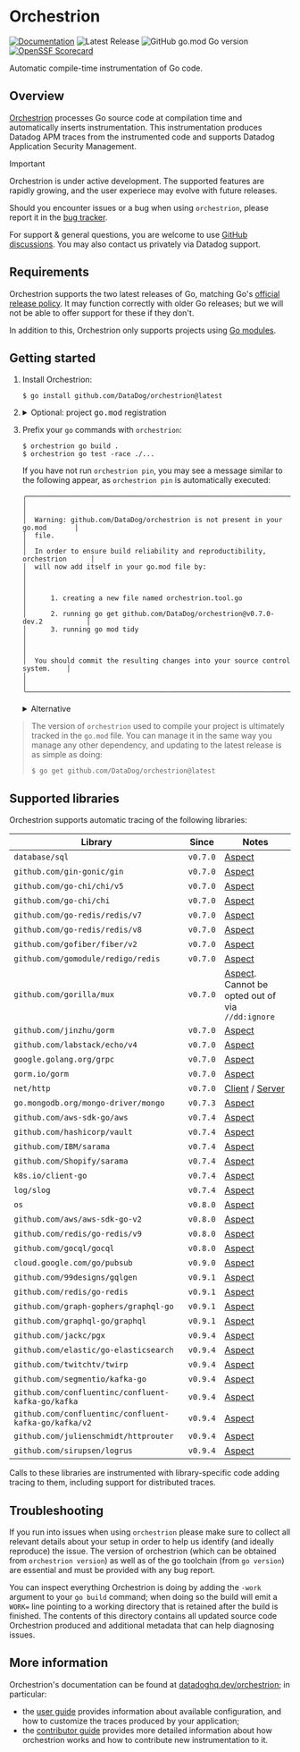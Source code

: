 # Orchestrion

[![Documentation](https://img.shields.io/badge/documentation-datadoghq.dev/orchestrion-blue.svg?style=flat)](https://datadoghq.dev/orchestrion)
![Latest Release](https://img.shields.io/github/v/release/DataDog/orchestrion?display_name=tag&label=Latest%20Release)
![GitHub go.mod Go version](https://img.shields.io/github/go-mod/go-version/datadog/orchestrion)
[![OpenSSF Scorecard](https://api.scorecard.dev/projects/github.com/DataDog/orchestrion/badge)](https://scorecard.dev/viewer/?uri=github.com/DataDog/orchestrion)

Automatic compile-time instrumentation of Go code.

## Overview

[Orchestrion](https://en.wikipedia.org/wiki/Orchestrion) processes Go source code at compilation time and automatically
inserts instrumentation. This instrumentation produces Datadog APM traces from the instrumented code and supports
Datadog Application Security Management.

> [!IMPORTANT]
> Orchestrion is under active development. The supported features are rapidly growing, and the user experiece may evolve
> with future releases.
>
> Should you encounter issues or a bug when using `orchestrion`, please report it in the [bug tracker][gh-issues].
>
> For support & general questions, you are welcome to use [GitHub discussions][gh-discussions]. You may also contact us
> privately via Datadog support.
>
> [gh-issues]: https://github.com/DataDog/orchestrion/issues/new/choose
> [gh-discussions]: https://github.com/DataDog/orchestrion/discussions

## Requirements

Orchestrion supports the two latest releases of Go, matching Go's [official release policy][go-releases]. It may
function correctly with older Go releases; but we will not be able to offer support for these if they don't.

In addition to this, Orchestrion only supports projects using [Go modules][go-modules].

[go-releases]: https://go.dev/doc/devel/release#policy
[go-modules]: https://pkg.go.dev/cmd/go#hdr-Modules__module_versions__and_more

## Getting started

1. Install Orchestrion:
    ```console
    $ go install github.com/DataDog/orchestrion@latest
    ```

2. <details><summary>Optional: project <tt>go.mod</tt> registration</summary>

      >  You can automatically add `orchestrion` to your project's dependencies by running:
      > ```console
      > $ orchestrion pin
      > ```
      > This will:
      > 1. Create a new `orchestrion.tool.go` file containing content similar to:
      >     ```go
      >     // Code generated by `orchestrion pin`; DO NOT EDIT.
      >
      >     // This file is generated by `orchestrion pin`, and is used to include a blank import of the
      >     // orchestrion package(s) so that `go mod tidy` does not remove the requirements from go.mod.
      >     // This file should be checked into source control.
      >
      >     //go:build tools
      >
      >     package tools
      >
      >     import _ "github.com/DataDog/orchestrion"
      >     ```
      > 2. Run `go get github.com/DataDog/orchstrion@<current-release>` to make sure the project version corresponds to the
      >    one currently being used
      > 3. Run `go mod tidy` to make sure your `go.mod` and `go.sum` files are up-to-date
      >
      > If you do not run this command, it will be done automatically when required. Once done, the version of `orchestrion`
      > used by this project can be controlled directly using the `go.mod` file, as you would control any other dependency.
    </details>

3. Prefix your `go` commands with `orchestrion`:
    ```console
    $ orchestrion go build .
    $ orchestrion go test -race ./...
    ```

    If you have not run `orchestrion pin`, you may see a message similar to the following appear, as `orchestrion pin`
    is automatically executed:
    ```
    ╭──────────────────────────────────────────────────────────────────────────────╮
    │                                                                              │
    │  Warning: github.com/DataDog/orchestrion is not present in your go.mod       │
    │  file.                                                                       │
    │  In order to ensure build reliability and reproductibility, orchestrion      │
    │  will now add itself in your go.mod file by:                                 │
    │                                                                              │
    │      1. creating a new file named orchestrion.tool.go                        │
    │      2. running go get github.com/DataDog/orchestrion@v0.7.0-dev.2           │
    │      3. running go mod tidy                                                  │
    │                                                                              │
    │  You should commit the resulting changes into your source control system.    │
    │                                                                              │
    ╰──────────────────────────────────────────────────────────────────────────────╯
    ```


    <details><summary>Alternative</summary>

    > _Orchestrion_ at the core is a standard Go toolchain `-toolexec` proxy. Instead of using `orchestrion go`, you can
    > also manually provide the `-toolexec` argument to `go` commands that accept it:
    > ```console
    > $ go build -toolexec 'orchestrion toolexec' .
    > $ go test -toolexec 'orchestrion toolexec' -race .
    > ```
    </details>

> The version of `orchestrion` used to compile your project is ultimately tracked in the `go.mod` file. You can manage
> it in the same way you manage any other dependency, and updating to the latest release is as simple as doing:
> ```console
> $ go get github.com/DataDog/orchestrion@latest
> ```

## Supported libraries

Orchestrion supports automatic tracing of the following libraries:

Library                                               | Since    | Notes
------------------------------------------------------|:--------:|------------------------------------------------------------
`database/sql`                                        | `v0.7.0` | [Aspect][db-sql]
`github.com/gin-gonic/gin`                            | `v0.7.0` | [Aspect][gin]
`github.com/go-chi/chi/v5`                            | `v0.7.0` | [Aspect][chi-v5]
`github.com/go-chi/chi`                               | `v0.7.0` | [Aspect][chi-v1]
`github.com/go-redis/redis/v7`                        | `v0.7.0` | [Aspect][go-redis-v7]
`github.com/go-redis/redis/v8`                        | `v0.7.0` | [Aspect][go-redis-v8]
`github.com/gofiber/fiber/v2`                         | `v0.7.0` | [Aspect][fiber-v2]
`github.com/gomodule/redigo/redis`                    | `v0.7.0` | [Aspect][redigo]
`github.com/gorilla/mux`                              | `v0.7.0` | [Aspect][gorilla]. Cannot be opted out of via `//dd:ignore`
`github.com/jinzhu/gorm`                              | `v0.7.0` | [Aspect][jinzhu-gorm]
`github.com/labstack/echo/v4`                         | `v0.7.0` | [Aspect][echo]
`google.golang.org/grpc`                              | `v0.7.0` | [Aspect][grpc]
`gorm.io/gorm`                                        | `v0.7.0` | [Aspect][gorm]
`net/http`                                            | `v0.7.0` | [Client][net-http.client] / [Server][net-http.server]
`go.mongodb.org/mongo-driver/mongo`                   | `v0.7.3` | [Aspect][mongo]
`github.com/aws-sdk-go/aws`                           | `v0.7.4` | [Aspect][aws-sdk-go]
`github.com/hashicorp/vault`                          | `v0.7.4` | [Aspect][hashicorp-vault]
`github.com/IBM/sarama`                               | `v0.7.4` | [Aspect][ibm-sarama]
`github.com/Shopify/sarama`                           | `v0.7.4` | [Aspect][shopify-sarama]
`k8s.io/client-go`                                    | `v0.7.4` | [Aspect][k8s-client]
`log/slog`                                            | `v0.7.4` | [Aspect][log-slog]
`os`                                                  | `v0.8.0` | [Aspect][os]
`github.com/aws/aws-sdk-go-v2`                        | `v0.8.0` | [Aspect][aws-sdk-go-v2]
`github.com/redis/go-redis/v9`                        | `v0.8.0` | [Aspect][go-redis-v9]
`github.com/gocql/gocql`                              | `v0.8.0` | [Aspect][gocql]
`cloud.google.com/go/pubsub`                          | `v0.9.0` | [Aspect][pubsub]
`github.com/99designs/gqlgen`                         | `v0.9.1` | [Aspect][gqlgen]
`github.com/redis/go-redis`                           | `v0.9.1` | [Aspect][go-redis]
`github.com/graph-gophers/graphql-go`                 | `v0.9.1` | [Aspect][graph-gophers]
`github.com/graphql-go/graphql`                       | `v0.9.1` | [Aspect][graphql]
`github.com/jackc/pgx`                                | `v0.9.4` | [Aspect][pgx]
`github.com/elastic/go-elasticsearch`                 | `v0.9.4` | [Aspect][elasticsearch]
`github.com/twitchtv/twirp`                           | `v0.9.4` | [Aspect][twirp]
`github.com/segmentio/kafka-go`                       | `v0.9.4` | [Aspect][segmentio-kafka-go]
`github.com/confluentinc/confluent-kafka-go/kafka`    | `v0.9.4` | [Aspect][confluent-kafka-go-v1]
`github.com/confluentinc/confluent-kafka-go/kafka/v2` | `v0.9.4` | [Aspect][confluent-kafka-go-v2]
`github.com/julienschmidt/httprouter`                 | `v0.9.4` | [Aspect][httprouter]
`github.com/sirupsen/logrus`                          | `v0.9.4` | [Aspect][logrus]

[db-sql]: https://datadoghq.dev/orchestrion/docs/built-in/stdlib/database-sql/
[gin]: https://datadoghq.dev/orchestrion/docs/built-in/http/gin/
[chi-v5]: https://datadoghq.dev/orchestrion/docs/built-in/http/chi/#use-v5-tracer-middleware
[chi-v1]: https://datadoghq.dev/orchestrion/docs/built-in/http/chi/#use-v1-tracer-middleware
[go-redis-v7]: https://datadoghq.dev/orchestrion/docs/built-in/databases/go-redis/#wrap-v7-client
[go-redis-v8]: https://datadoghq.dev/orchestrion/docs/built-in/databases/go-redis/#wrap-v8-client
[go-redis-v9]: https://datadoghq.dev/orchestrion/docs/built-in/databases/go-redis/#wrap-v9-client
[fiber-v2]: https://datadoghq.dev/orchestrion/docs/built-in/http/fiber/
[redigo]: https://datadoghq.dev/orchestrion/docs/built-in/databases/redigo/
[gorilla]: https://datadoghq.dev/orchestrion/docs/built-in/http/gorilla/
[jinzhu-gorm]: https://datadoghq.dev/orchestrion/docs/built-in/databases/gorm/#jinzhugorm
[echo]: https://datadoghq.dev/orchestrion/docs/built-in/http/echo/
[grpc]: https://datadoghq.dev/orchestrion/docs/built-in/grpc/
[gorm]: https://datadoghq.dev/orchestrion/docs/built-in/databases/gorm/#gormiogorm
[net-http.client]: https://datadoghq.dev/orchestrion/docs/built-in/stdlib/net-http.client/
[net-http.server]: https://datadoghq.dev/orchestrion/docs/built-in/stdlib/net-http.server/
[mongo]: https://datadoghq.dev/orchestrion/docs/built-in/databases/mongo/
[k8s-client]: https://datadoghq.dev/orchestrion/docs/built-in/k8s-client/
[hashicorp-vault]: https://datadoghq.dev/orchestrion/docs/built-in/api/vault/
[log-slog]: https://datadoghq.dev/orchestrion/docs/built-in/stdlib/slog/
[aws-sdk-go]: https://datadoghq.dev/orchestrion/docs/built-in/cloud/aws-sdk/
[aws-sdk-go-v2]: https://datadoghq.dev/orchestrion/docs/built-in/cloud/aws-sdk-v2/
[ibm-sarama]: https://datadoghq.dev/orchestrion/docs/built-in/datastreams/ibm_sarama/
[shopify-sarama]: https://datadoghq.dev/orchestrion/docs/built-in/datastreams/shopify_sarama/
[os]: https://datadoghq.dev/orchestrion/docs/built-in/stdlib/ossec/
[gocql]: https://datadoghq.dev/orchestrion/docs/built-in/databases/gocql/
[pubsub]: https://datadoghq.dev/orchestrion/docs/built-in/datastreams/gcp_pubsub/
[gqlgen]: https://datadoghq.dev/orchestrion/docs/built-in/graphql/gqlgen/
[go-redis]: https://datadoghq.dev/orchestrion/docs/built-in/databases/go-redis/#wrap-v0-client
[graph-gophers]: https://datadoghq.dev/orchestrion/docs/built-in/graphql/graph-gophers/
[graphql]: https://datadoghq.dev/orchestrion/docs/built-in/graphql/graphql-go/
[pgx]: https://datadoghq.dev/orchestrion/docs/built-in/databases/pgx
[elasticsearch]: https://datadoghq.dev/orchestrion/docs/built-in/databases/go-elasticsearch/
[twirp]: https://datadoghq.dev/orchestrion/docs/built-in/rpc/twirp/
[segmentio-kafka-go]: https://datadoghq.dev/orchestrion/docs/built-in/datastreams/segmentio_kafka_v0/
[confluent-kafka-go-v1]: https://datadoghq.dev/orchestrion/docs/built-in/datastreams/confluentinc_kafka/#inject-kafka-library-version-v1
[confluent-kafka-go-v2]: https://datadoghq.dev/orchestrion/docs/built-in/datastreams/confluentinc_kafka/#inject-kafka-library-version-v2
[httprouter]: https://datadoghq.dev/orchestrion/docs/built-in/http/julienschmidt_httprouter/
[logrus]: https://datadoghq.dev/orchestrion/docs/built-in/logs/logrus/

Calls to these libraries are instrumented with library-specific code adding tracing to them, including support for
distributed traces.

## Troubleshooting

If you run into issues when using `orchestrion` please make sure to collect all relevant details about your setup in
order to help us identify (and ideally reproduce) the issue. The version of orchestrion (which can be obtained from
`orchestrion version`) as well as of the go toolchain (from `go version`) are essential and must be provided with any
bug report.

You can inspect everything Orchestrion is doing by adding the `-work` argument to your `go build` command; when doing so
the build will emit a `WORK=` line pointing to a working directory that is retained after the build is finished. The
contents of this directory contains all updated source code Orchestrion produced and additional metadata that can help
diagnosing issues.

## More information

Orchestrion's documentation can be found at [datadoghq.dev/orchestrion](https://datadoghq.dev/orchestrion); in
particular:
- the [user guide](https://datadoghq.dev/orchestrion/docs/) provides information about available configuration, and how
  to customize the traces produced by your application;
- the [contributor guide](https://datadoghq.dev/orchestrion/contributing/) provides more detailed information about how
  orchestrion works and how to contribute new instrumentation to it.
